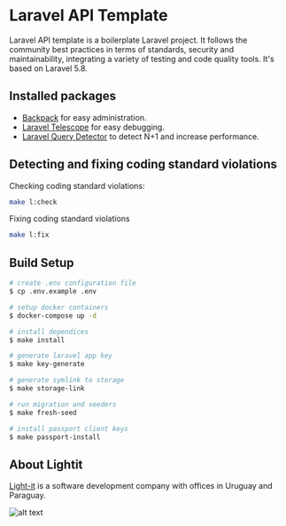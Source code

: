 # Laravel API Template
Laravel API template is a boilerplate Laravel project. It follows the community best practices in terms of standards, security and maintainability, integrating a variety of testing and code quality tools. It's based on Laravel 5.8.


## Installed packages
- [Backpack](https://backpackforlaravel.com/) for easy administration.
- [Laravel Telescope](https://laravel.com/docs/5.8/telescope) for easy debugging.
- [Laravel Query Detector](https://github.com/beyondcode/laravel-query-detector) to detect N+1 and increase performance.

## Detecting and fixing coding standard violations
Checking coding standard violations:
```bash
make l:check
```
Fixing coding standard violations
```bash
make l:fix
```

## Build Setup

```bash
# create .env configuration file
$ cp .env.example .env

# setup docker containers
$ docker-compose up -d

# install dependices
$ make install

# generate laravel app key
$ make key-generate

# generate symlink to storage
$ make storage-link

# run migration and seeders
$ make fresh-seed

# install passport client keys
$ make passport-install
```

## About Lightit
[Light-it](https://lightit.io) is a software development company with offices in Uruguay and Paraguay. 

![alt text](https://lightit.io/images/solo-logo.png)
